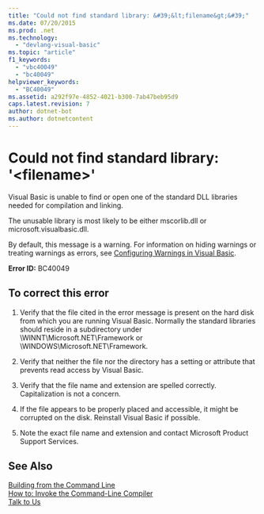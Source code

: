 ```yaml
---
title: "Could not find standard library: &#39;&lt;filename&gt;&#39;"
ms.date: 07/20/2015
ms.prod: .net
ms.technology: 
  - "devlang-visual-basic"
ms.topic: "article"
f1_keywords: 
  - "vbc40049"
  - "bc40049"
helpviewer_keywords: 
  - "BC40049"
ms.assetid: a292f97e-4852-4021-b300-7ab47beb95d9
caps.latest.revision: 7
author: dotnet-bot
ms.author: dotnetcontent
---
```

# Could not find standard library: &#39;&lt;filename&gt;&#39;
Visual Basic is unable to find or open one of the standard DLL libraries needed for compilation and linking.  
  
 The unusable library is most likely to be either mscorlib.dll or microsoft.visualbasic.dll.  
  
 By default, this message is a warning. For information on hiding warnings or treating warnings as errors, see [Configuring Warnings in Visual Basic](/visualstudio/ide/configuring-warnings-in-visual-basic).  
  
 **Error ID:** BC40049  
  
## To correct this error  
  
1.  Verify that the file cited in the error message is present on the hard disk from which you are running Visual Basic. Normally the standard libraries should reside in a subdirectory under \WINNT\Microsoft.NET\Framework or \WINDOWS\Microsoft.NET\Framework.  
  
2.  Verify that neither the file nor the directory has a setting or attribute that prevents read access by Visual Basic.  
  
3.  Verify that the file name and extension are spelled correctly. Capitalization is not a concern.  
  
4.  If the file appears to be properly placed and accessible, it might be corrupted on the disk. Reinstall Visual Basic if possible.  
  
5.  Note the exact file name and extension and contact Microsoft Product Support Services.  
  
## See Also  
 [Building from the Command Line](../../visual-basic/reference/command-line-compiler/building-from-the-command-line.md)  
 [How to: Invoke the Command-Line Compiler](../../visual-basic/reference/command-line-compiler/how-to-invoke-the-command-line-compiler.md)  
 [Talk to Us](/visualstudio/ide/talk-to-us)

